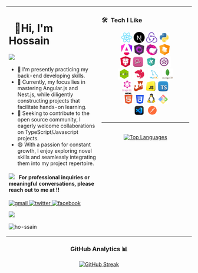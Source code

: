 <!-- markdownlint-disable -->
<table>
<tr>
<td width="50%" valign="top">
<div>

# &nbsp; **👋Hi, I'm Hossain**

  <img src="https://user-images.githubusercontent.com/74038190/212744287-14f66c13-5458-40dc-9244-8ff533fc8f4a.gif" />
  
- 🔭 I'm presently practicing my back-end developing skills.
- 🌱 Currently, my focus lies in mastering Angular.js and Nest.js, while diligently constructing projects that facilitate hands-on learning.
- 👯 Seeking to contribute to the open source community, I eagerly welcome collaborations on TypeScript/Javascript projects.
- 😄 With a passion for constant growth, I enjoy exploring novel skills and seamlessly integrating them into my project repertoire.

</div>

<div align="left">

<h4> <img src="https://media2.giphy.com/media/numE3A55vbpBuDCxnA/giphy.gif?cid=ecf05e47rze9471w0iriay9ubhrvdmam2cbwpobzooqnsopa&rid=giphy.gif&ct=s" width="40"> &nbsp; For professional inquiries or meaningful conversations, please reach out to me at !!</h4>

<p align="left">
  <a href="mailto:awarehossain@gmail.com" >
    <img src="https://www.vectorlogo.zone/logos/gmail/gmail-icon.svg" alt="gmail" width="30px" height="30px">
  </a>
  <a href="https://twitter.com/awarehossain" >
    <img src="https://www.vectorlogo.zone/logos/twitter/twitter-icon.svg" alt="twitter" width="30px" height="30px">
  </a>
  <a href="https://www.facebook.com/hkonir" >
    <img src="https://raw.githubusercontent.com/rahuldkjain/github-profile-readme-generator/master/src/images/icons/Social/facebook.svg" alt="facebook" width="30px" height="30px">
  </a>

</p>

  <p>
    <img src= 'https://capsule-render.vercel.app/api?type=rect&color=gradient&height=2.5'/>
  </p>

</div>

  <p align="left"> <img src="https://komarev.com/ghpvc/?username=ho-ssain&label=Profile%20views&color=0e75b6&style=flat" alt="ho-ssain" /> </p>

</td>

<td width="50%" valign="top">

### 🛠 &nbsp;Tech I Like
<div align="center">
<img src="./assets/React.png" height="30">
<img src="./assets/Next.js.png" height="30">
<img src="./assets/Redux.png" height="30">
<img src="./assets/Python.png" height="30">
<br />
<img src="./assets/angular-preview.png" height="30">
<img src="./assets/NgRx-preview.png" height="30" >
<img src="./assets/rxjs-preview.png" height="30">
<img src="./assets/angular-material.png" height="30">
<br>
<img src="./assets/PrimeNG.png" height="30">
<img src="./assets/sass.png" height="30">
<img src="./assets/karma.png" height="30">
<img src="./assets/jasmine.png" height="30">
<br>
<img src="./assets/node-preview.png" height="30">
<img src="./assets/nest-js-preview.png" height="30">
<img src="./assets/mysql.png" height="30">
<img src="./assets/mgdb.png" height="30">
<br>
<img src="./assets/gql.png" height="30">
<img src="./assets/jest.png" height="30">
<img src="./assets/js.png" height="30">
<img src="./assets/ts-preview.png" height="30">
<br>
<img src="./assets/html5.png" height="30">
<img src="./assets/css3.png" height="24">
<img src="./assets/linux.jpg" height="30">
<img src="./assets/git-bash-logo.png" height="25">
<br>
<!-- <img src="./assets/docker.png" height="30"> -->
<!-- <img src="./assets/kubernetes.png" height="30"> -->
<img src="./assets/code.png" height="30">
<img src="./assets/postman.png" height="30">
</div>

<hr>

<br>

<div align="center">
  <a href="https://github.com/ho-ssain/github-readme-stats" target="_blank">
    <img src="https://github-readme-stats.vercel.app/api/top-langs/?username=ho-ssain&langs_count=10&show_icons=true&locale=en&layout=compact&theme=github_dark" alt="Top Languages">
  </a>
</div>



</td>
</tr>
  
</table>



<!-- 

<div align="center">
  <h3>Featured Repository =: </h3> 
    <a href="https://github.com/ho-ssain/hkdev-MERN#gh-dark-mode-only">
        <img src="https://github-readme-stats-gray-three.vercel.app/api/pin/?username=ho-ssain&repo=hkdev-MERN&theme=github_dark#gh-dark-mode-only" alt="hkdev-MERN">
    </a>
    <a href="https://github.com/ho-ssain/walk-ease#gh-light-mode-only">
        <img src="https://github-readme-stats-gray-three.vercel.app/api/pin/?username=ho-ssain&repo=hkdev-MERN&theme=vue#gh-light-mode-only" alt="hkdev-MERN">
    </a>
    <a href="https://github.com/ho-ssain/walk-ease#gh-dark-mode-only">
        <img src="https://github-readme-stats-gray-three.vercel.app/api/pin/?username=ho-ssain&repo=walk-ease&theme=github_dark#gh-dark-mode-only" alt="walk-ease">
    </a>
    <a href="https://github.com/ho-ssain/walk-ease#gh-light-mode-only">
        <img src="https://github-readme-stats-gray-three.vercel.app/api/pin/?username=ho-ssain&repo=walk-ease&theme=vue#gh-light-mode-only" alt="walk-ease">
    </a>
     <a href="https://github.com/ho-ssain/fresh-cart#gh-dark-mode-only">
        <img src="https://github-readme-stats-gray-three.vercel.app/api/pin/?username=ho-ssain&repo=fresh-cart&theme=github_dark#gh-dark-mode-only" alt="fresh-cart">
    </a>
    <a href="https://github.com/ho-ssain/walk-ease#gh-light-mode-only">
        <img src="https://github-readme-stats-gray-three.vercel.app/api/pin/?username=ho-ssain&repo=fresh-cart&theme=vue#gh-light-mode-only" alt="fresh-cart">
    </a>
       <a href="https://github.com/ho-ssain/travel_app_lp#gh-dark-mode-only">
        <img src="https://github-readme-stats-gray-three.vercel.app/api/pin/?username=ho-ssain&repo=travel_app_lp&theme=github_dark#gh-dark-mode-only" alt="travel_app_lp">
    </a>
    <a href="https://github.com/ho-ssain/travel_app_lp#gh-light-mode-only">
        <img src="https://github-readme-stats-gray-three.vercel.app/api/pin/?username=ho-ssain&repo=travel_app_lp&theme=vue#gh-light-mode-only" alt="travel_app_lp">
    </a>
</div>

-->

<h3 align="center"> GitHub Analytics 📊 </h3>  
<p align="center">
<!--   <a href="https://github.com/ho-ssain/github-readme-stats" target="_blank">
    <img 
      src="https://github-readme-stats.vercel.app/api?username=ho-ssain&show_icons=true&locale=en&theme=github_dark" 
      alt="GitHub Stats" 
    >
  </a> -->
  <a href="https://git.io/streak-stats" target="_blank">
    <img 
      src="https://github-readme-streak-stats-sandy-omega.vercel.app?user=ho-ssain&theme=github-dark&border_radius=10" 
      alt="GitHub Streak" 
    >
  </a>
</p>

